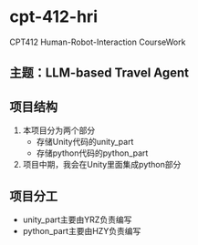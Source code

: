 # cpt-412-hri
CPT412 Human-Robot-Interaction CourseWork

## 主题：LLM-based Travel Agent


## 项目结构
1. 本项目分为两个部分
   * 存储Unity代码的unity_part
   * 存储python代码的python_part
2. 项目中期，我会在Unity里面集成python部分



## 项目分工
* unity_part主要由YRZ负责编写
* python_part主要由HZY负责编写

